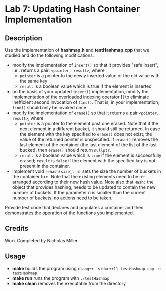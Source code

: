 # Lab 7: Updating Hash Container Implementation

## Description
Use the implementation of **hashmap.h** and **testHashmap.cpp** that we studied and do the 
following modifications:
- modify the implementation of `insert()` so that it provides "safe insert", i.e.: returns a 
pair: `<pointer, result>`, where
    - `pointer` is a pointer to the newly inserted value or the old value with the same 
key 
    - `result` is a boolean value which is true if the element is inserted
- on the basis of your updated `insert()` implementation, modify the implementation of 
the overloaded indexing operator [] to eliminate inefficient second invocation of 
`find()`. That is, in your implementation, `find()` should only be invoked once. 
- modify the implementation of `erase()` so that it returns a pair `<pointer, result>`, where
    - `pointer` is a pointer to the element past one erased. Note that if the next 
element in a different bucket, it should still be returned. In case the element with 
the key specified to `erase()` does not exist, the value of the returned pointer is 
unspecified. If `erase()` removes the last element of the container (the last 
element of the list of the last bucket), then `erase()` should return `nullptr`.
    - `result` is a boolean value which is `true` if the element is successfully erased; 
`result` is `false` if the element with the specified key is not present in the 
container.
- implement void `rehash(size_t n)` sets the size the number of buckets in the 
container to `n`. Note that the existing elements need to be re-arranged according to their 
new hash value. Note also that `Hash:` the object that provides hashing, needs to be 
updated to contain the new number of buckets. If the parameter n is smaller than the 
current number of buckets, no actions need to be taken.

Provide test code that declares and populates a container and then demonstrates the operation of 
the functions you implemented.

## Credits
Work Completed by Nicholas Miller

## Usage
- **make** builds the program using `clang++ -std=c++11 testHashmap.cpp -o testHashmap`
- **make run** runs the program with `./testHashmap`
- **make clean** removes the executable from the directory